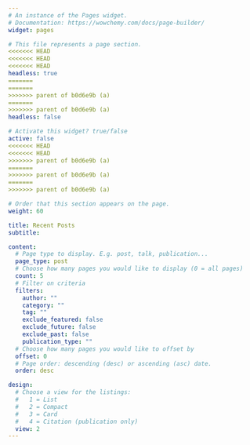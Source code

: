 ```yaml
---
# An instance of the Pages widget.
# Documentation: https://wowchemy.com/docs/page-builder/
widget: pages

# This file represents a page section.
<<<<<<< HEAD
<<<<<<< HEAD
<<<<<<< HEAD
headless: true
=======
=======
>>>>>>> parent of b0d6e9b (a)
=======
>>>>>>> parent of b0d6e9b (a)
headless: false

# Activate this widget? true/false
active: false
<<<<<<< HEAD
<<<<<<< HEAD
>>>>>>> parent of b0d6e9b (a)
=======
>>>>>>> parent of b0d6e9b (a)
=======
>>>>>>> parent of b0d6e9b (a)

# Order that this section appears on the page.
weight: 60

title: Recent Posts
subtitle:

content:
  # Page type to display. E.g. post, talk, publication...
  page_type: post
  # Choose how many pages you would like to display (0 = all pages)
  count: 5
  # Filter on criteria
  filters:
    author: ""
    category: ""
    tag: ""
    exclude_featured: false
    exclude_future: false
    exclude_past: false
    publication_type: ""
  # Choose how many pages you would like to offset by
  offset: 0
  # Page order: descending (desc) or ascending (asc) date.
  order: desc

design:
  # Choose a view for the listings:
  #   1 = List
  #   2 = Compact
  #   3 = Card
  #   4 = Citation (publication only)
  view: 2
---
```

